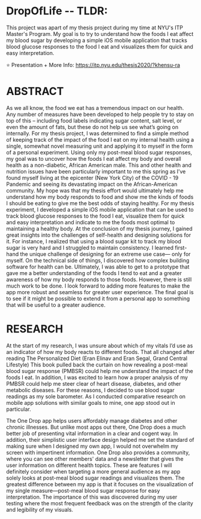 # DropOfLife -- TLDR:
This project was apart of my thesis project during my time at NYU's ITP Master's Program.
My goal is to try to understand how the foods I eat affect my blood sugar by developing a simple iOS mobile application that tracks blood glucose responses to the food I eat and visualizes them for quick and easy interpretation.

⭐️ Presentation + More Info: https://itp.nyu.edu/thesis2020/?khensu-ra




# ABSTRACT
As we all know, the food we eat has a tremendous impact on our health. Any number of measures have been developed to help people try to stay on top of this – including food labels indicating sugar content, salt level, or even the amount of fats, but these do not help us see what’s going on internally. For my thesis project, I was determined to find a simple method of keeping track of the impact of the food I eat on my internal health using a single, somewhat novel measuring unit and applying it to myself in the form of a personal experiment. Using only my post-meal blood sugar responses, my goal was to uncover how the foods I eat affect my body and overall health as a non-diabetic, African American male. This and other health and nutrition issues have been particularly important to me this spring as I’ve found myself living at the epicenter (New York City) of the COVID - 19 Pandemic and seeing its devastating impact on the African-American community.   My hope was that my thesis effort would ultimately help me understand how my body responds to food and show me the kinds of foods I should be eating to give me the best odds of staying healthy. For my thesis experiment, I developed a simple iOS mobile application that can be used to track blood glucose responses to the food I eat, visualize them for quick and easy interpretation and indicate to me the foods most optimal to maintaining a healthy body. At the conclusion of my thesis journey, I gained great insights into the challenges of self-health and designing solutions for it. For instance, I realized that using a blood sugar kit to track my blood sugar is very hard and I struggled to maintain consistency. I learned first-hand the unique challenge of designing for an extreme use case— only for myself. On the technical side of things, I discovered how complex building software for health can be. Ultimately, I was able to get to a prototype that gave me a better understanding of the foods I tend to eat and a greater awareness of how my body responds to those foods. However, there is still much work to be done. I look forward to adding more features to make the app more robust and seamless for greater user experience. The final goal is to see if it might be possible to extend it from a personal app to something that will be useful to a greater audience.

# RESEARCH
 

At the start of my research, I was unsure about which of my vitals I’d use as an indicator of how my body reacts to different foods. That all changed after reading The Personalized Diet (Eran Elinav and Eran Segal, Grand Central Lifestyle) This book pulled back the curtain on how revealing a post-meal blood sugar response (PMBSR) could help me understand the impact of the foods I eat. In addition, I was excited to learn how a proper analysis of my PMBSR could help me steer clear of heart disease, diabetes, and other metabolic diseases. For these reasons, I decided to use blood sugar readings as my sole barometer. As I conducted comparative research on mobile app solutions with similar goals to mine, one app stood out in particular.

The One Drop app helps users affordably manage diabetes and other chronic illnesses. But unlike most apps out there, One Drop does a much better job of presenting vital information in a clear and cogent way. In addition, their simplistic user interface design helped me set the standard of making sure when I designed my own app, I would not overwhelm my screen with impertinent information. One Drop also provides a community, where you can see other members' data and a newsletter that gives the user information on different health topics. These are features I will definitely consider when targeting a more general audience as my app solely looks at post-meal blood sugar readings and visualizes them. The greatest difference between my app is that it focuses on the visualization of my single measure—post-meal blood sugar response for easy interpretation. The importance of this was discovered during my user testing where the most frequent feedback was on the strength of the clarity and legibility of my visuals.
